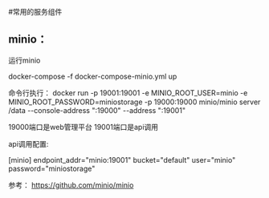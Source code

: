 #常用的服务组件


##  minio：

运行minio

docker-compose -f docker-compose-minio.yml  up




命令行执行：
docker run  -p 19001:19001 -e  MINIO_ROOT_USER=minio -e MINIO_ROOT_PASSWORD=miniostorage -p 19000:19000  minio/minio server /data --console-address ":19000" --address ":19001"

19000端口是web管理平台
19001端口是api调用


api调用配置:

[minio]
endpoint_addr="minio:19001"
bucket="default"
user="minio"
password="miniostorage"


参考：
https://github.com/minio/minio


